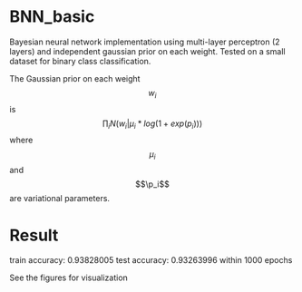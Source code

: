<script type="text/javascript" async
  src="https://cdn.mathjax.org/mathjax/latest/MathJax.js?config=TeX-MML-AM_CHTML">
</script>

# BNN_basic
Bayesian neural network implementation using multi-layer perceptron (2 layers) and independent gaussian prior on each weight. Tested on a small dataset for binary class classification. 

<!-- The Gaussian prior on each weight ${tex`w_i`}is ${tex`\prod_i N(w_i|\mu_ilog(1+exp(p_i)))`} where ${tex`\mu_i`} and ${tex`\p_i`} are variational parameters.  -->

The Gaussian prior on each weight $$w_i$$ is $$\prod_i N(w_i|\mu_i*log(1+exp(p_i)))$$ where $$\mu_i$$ and $$\p_i$$ are variational parameters. 

# Result
train accuracy:  0.93828005
test accuracy:  0.93263996
within 1000 epochs

See the figures for visualization
